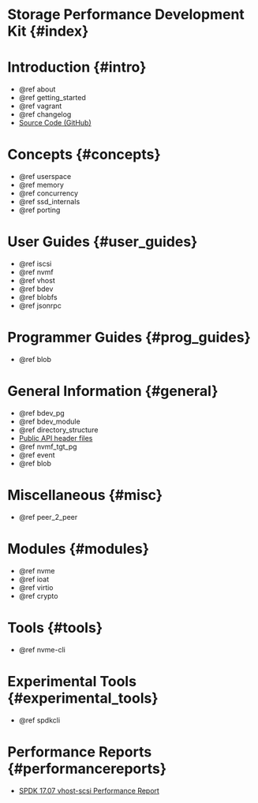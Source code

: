 # Storage Performance Development Kit {#index}

# Introduction {#intro}

- @ref about
- @ref getting_started
- @ref vagrant
- @ref changelog
- [Source Code (GitHub)](https://github.com/spdk/spdk/)

# Concepts {#concepts}

- @ref userspace
- @ref memory
- @ref concurrency
- @ref ssd_internals
- @ref porting

# User Guides {#user_guides}

- @ref iscsi
- @ref nvmf
- @ref vhost
- @ref bdev
- @ref blobfs
- @ref jsonrpc

# Programmer Guides {#prog_guides}

- @ref blob

# General Information {#general}

- @ref bdev_pg
- @ref bdev_module
- @ref directory_structure
- [Public API header files](files.html)
- @ref nvmf_tgt_pg
- @ref event
- @ref blob

# Miscellaneous {#misc}

- @ref peer_2_peer

# Modules {#modules}

- @ref nvme
- @ref ioat
- @ref virtio
- @ref crypto

# Tools {#tools}

- @ref nvme-cli

# Experimental Tools {#experimental_tools}

- @ref spdkcli

# Performance Reports {#performancereports}

- [SPDK 17.07 vhost-scsi Performance Report](https://ci.spdk.io/download/performance-reports/SPDK17_07_vhost_scsi_performance_report.pdf)
